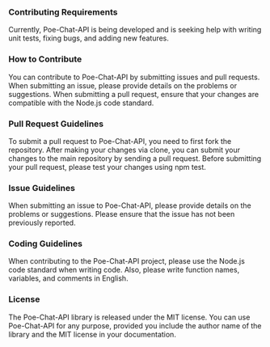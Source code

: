 ### Contributing Requirements

Currently, Poe-Chat-API is being developed and is seeking help with writing unit tests, fixing bugs, and adding new features.

### How to Contribute

You can contribute to Poe-Chat-API by submitting issues and pull requests. When submitting an issue, please provide details on the problems or suggestions. When submitting a pull request, ensure that your changes are compatible with the Node.js code standard.

### Pull Request Guidelines

To submit a pull request to Poe-Chat-API, you need to first fork the repository. After making your changes via clone, you can submit your changes to the main repository by sending a pull request. Before submitting your pull request, please test your changes using npm test.

### Issue Guidelines

When submitting an issue to Poe-Chat-API, please provide details on the problems or suggestions. Please ensure that the issue has not been previously reported.

### Coding Guidelines

When contributing to the Poe-Chat-API project, please use the Node.js code standard when writing code. Also, please write function names, variables, and comments in English.

### License

The Poe-Chat-API library is released under the MIT license. You can use Poe-Chat-API for any purpose, provided you include the author name of the library and the MIT license in your documentation.